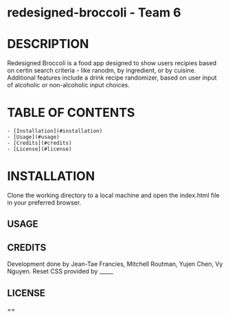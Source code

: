 # redesigned-broccoli - Team 6

# DESCRIPTION
Redesigned Broccoli is a food app designed to show users recipies based on certin search criteria - like ranodm, by ingredient, or by cuisine. Additional features include a drink recipe randomizer, based on user input of alcoholic or non-alcoholic input choices. 

# TABLE OF CONTENTS
    - [Installation](#installation)
    - [Usage](#usage)
    - [Credits](#credits)
    - [License](#license)

# INSTALLATION
Clone the working directory to a local machine and open the index.html file in your preferred browser. 

## USAGE

## CREDITS
Development done by Jean-Tae Francies, Mitchell Routman, Yujen Chen, Vy Nguyen. 
Reset CSS provided by _____

## LICENSE 

==